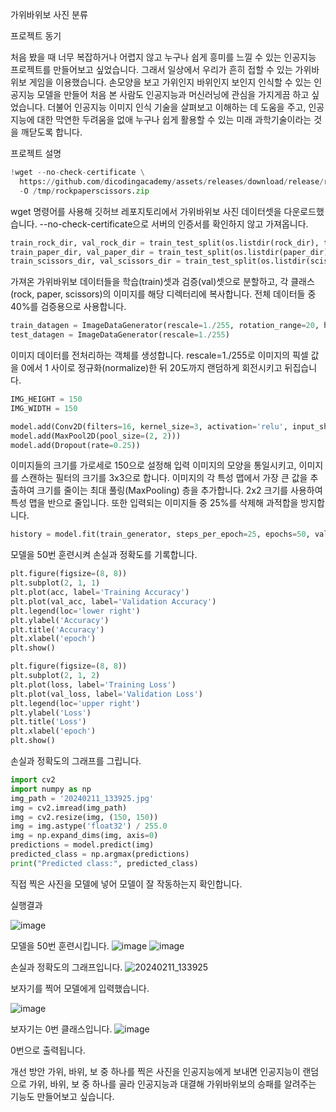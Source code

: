 가위바위보 사진 분류

프로젝트 동기

처음 봤을 때 너무 복잡하거나 어렵지 않고 누구나 쉽게 흥미를 느낄 수 있는 인공지능 프로젝트를 만들어보고 싶었습니다. 그래서 일상에서 우리가 흔히 접할 수 있는 가위바위보 게임을 이용했습니다. 손모양을 보고 가위인지 바위인지 보인지 인식할 수 있는 인공지능 모델을 만들어 처음 본 사람도 인공지능과 머신러닝에 관심을 가지게끔 하고 싶었습니다. 더불어 인공지능 이미지 인식 기술을 살펴보고 이해하는 데 도움을 주고, 인공지능에 대한 막연한 두려움을 없애 누구나 쉽게 활용할 수 있는 미래 과학기술이라는 것을 깨닫도록 합니다.

프로젝트 설명
```python
!wget --no-check-certificate \
  https://github.com/dicodingacademy/assets/releases/download/release/rockpaperscissors.zip \
  -O /tmp/rockpaperscissors.zip
```
wget 명령어를 사용해 깃허브 레포지토리에서 가위바위보 사진 데이터셋을 다운로드했습니다. --no-check-certificate으로 서버의 인증서를 확인하지 않고 가져옵니다.

```python
train_rock_dir, val_rock_dir = train_test_split(os.listdir(rock_dir), test_size = 0.4)
train_paper_dir, val_paper_dir = train_test_split(os.listdir(paper_dir), test_size = 0.4)
train_scissors_dir, val_scissors_dir = train_test_split(os.listdir(scissors_dir), test_size = 0.4)
```
가져온 가위바위보 데이터들을 학습(train)셋과 검증(val)셋으로 분할하고, 각 클래스(rock, paper, scissors)의 이미지를 해당 디렉터리에 복사합니다. 전체 데이터들 중 40%를 검증용으로 사용합니다.

```python
train_datagen = ImageDataGenerator(rescale=1./255, rotation_range=20, horizontal_flip=True, shear_range = 0.2, validation_split = 0.4, fill_mode = 'nearest')
test_datagen = ImageDataGenerator(rescale=1./255)
```
이미지 데이터를 전처리하는 객체를 생성합니다.
rescale=1./255로 이미지의 픽셀 값을 0에서 1 사이로 정규화(normalize)한 뒤 
20도까지 랜덤하게 회전시키고 뒤집습니다.

```python
IMG_HEIGHT = 150
IMG_WIDTH = 150

model.add(Conv2D(filters=16, kernel_size=3, activation='relu', input_shape=(IMG_HEIGHT,IMG_WIDTH,3)))
model.add(MaxPool2D(pool_size=(2, 2)))
model.add(Dropout(rate=0.25))
```
이미지들의 크기를 가로세로 150으로 설정해 입력 이미지의 모양을 통일시키고, 이미지를 스캔하는 필터의 크기를 3x3으로 합니다. 이미지의 각 특성 맵에서 가장 큰 값을 추출하여 크기를 줄이는 최대 풀링(MaxPooling) 층을 추가합니다. 2x2 크기를 사용하여 특성 맵을 반으로 줄입니다. 또한 입력되는 이미지들 중 25%를 삭제해 과적합을 방지합니다.

```python
history = model.fit(train_generator, steps_per_epoch=25, epochs=50, validation_data = validation_generator, verbose=0, callbacks=[checkpointer])
```
모델을 50번 훈련시켜 손실과 정확도를 기록합니다.

```python
plt.figure(figsize=(8, 8))
plt.subplot(2, 1, 1)
plt.plot(acc, label='Training Accuracy')
plt.plot(val_acc, label='Validation Accuracy')
plt.legend(loc='lower right')
plt.ylabel('Accuracy')
plt.title('Accuracy')
plt.xlabel('epoch')
plt.show()

plt.figure(figsize=(8, 8))
plt.subplot(2, 1, 2)
plt.plot(loss, label='Training Loss')
plt.plot(val_loss, label='Validation Loss')
plt.legend(loc='upper right')
plt.ylabel('Loss')
plt.title('Loss')
plt.xlabel('epoch')
plt.show()
```
손실과 정확도의 그래프를 그립니다.

```python
import cv2
import numpy as np
img_path = '20240211_133925.jpg'
img = cv2.imread(img_path)
img = cv2.resize(img, (150, 150))
img = img.astype('float32') / 255.0
img = np.expand_dims(img, axis=0)
predictions = model.predict(img)
predicted_class = np.argmax(predictions)
print("Predicted class:", predicted_class)
```
직접 찍은 사진을 모델에 넣어 모델이 잘 작동하는지 확인합니다.

실행결과

![image](https://github.com/SUNRINEmotion/7th-cbg_project/assets/112744687/85a74df6-78ba-457f-b95e-28723e9d3229)

모델을 50번 훈련시킵니다.
![image](https://github.com/SUNRINEmotion/7th-cbg_project/assets/112744687/3de4cc37-f478-4afc-b22a-e10dcf59f528)
![image](https://github.com/SUNRINEmotion/7th-cbg_project/assets/112744687/62006c1c-43f7-4954-b9a7-4b7ed6a59b00)

손실과 정확도의 그래프입니다.
![20240211_133925](https://github.com/SUNRINEmotion/7th-cbg_project/assets/112744687/30ce6f80-dc63-4553-bd7a-686154f568b9)

보자기를 찍어 모델에게 입력했습니다.

![image](https://github.com/SUNRINEmotion/7th-cbg_project/assets/112744687/29c4b23e-48dc-41de-8e48-cdf356ea5c30)

보자기는 0번 클래스입니다.
![image](https://github.com/SUNRINEmotion/7th-cbg_project/assets/112744687/7007adb9-fe28-470c-925b-df9d80ba3ed2)

0번으로 출력됩니다.

개선 방안
가위, 바위, 보 중 하나를 찍은 사진을 인공지능에게 보내면 인공지능이 랜덤으로 가위, 바위, 보 중 하나를 골라
인공지능과 대결해 가위바위보의 승패를 알려주는 기능도 만들어보고 싶습니다.
